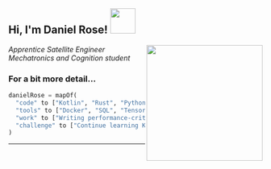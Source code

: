 <h2> Hi, I'm Daniel Rose! <img src="https://media.giphy.com/media/h741oEMnAUIILdX0kU/giphy.gif" width="50"></h2>
<img align='right' src="https://cdn.pixabay.com/photo/2017/03/23/12/32/arduino-2168193_960_720.png" width="230">
<p><em>Apprentice Satellite Engineer</br>Mechatronics and Cognition student
</em></p>

### For a bit more detail... 

```python
danielRose = mapOf(
  "code" to ["Kotlin", "Rust", "Python", "Julia"],
  "tools" to ["Docker", "SQL", "Tensorflow", "Nginx"],
  "work" to ["Writing performance-critical embedded applications in Rust"]
  "challenge" to ["Continue learning Kotlin!"]
)

```
---
